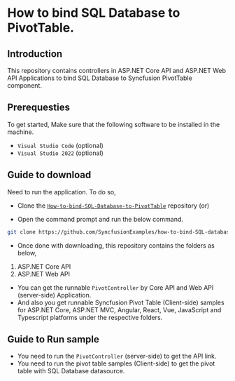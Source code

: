 # How to bind SQL Database to PivotTable.

## Introduction

This repository contains controllers in ASP.NET Core API and ASP.NET Web API Applications to bind SQL Database to Syncfusion PivotTable component.

## Prerequesties

To get started, Make sure that the following software to be installed in the machine.

* `Visual Studio Code` (optional)
* `Visual Studio 2022` (optional)

## Guide to download

Need to run the application. To do so,

* Clone the [`How-to-bind-SQL-Database-to-PivotTable`](https://github.com/SyncfusionExamples/how-to-bind-SQL-database-to-pivot-table) repository (or)

* Open the command prompt and run the below command.

```sh
git clone https://github.com/SyncfusionExamples/how-to-bind-SQL-database-to-pivot-table.git
```

* Once done with downloading, this repository contains the folders as below,

1. ASP.NET Core API
2. ASP.NET Web API

* You can get the runnable `PivotController` by Core API and Web API (server-side) Application.
* And also you get runnable Syncfusion Pivot Table (Client-side) samples for ASP.NET Core, ASP.NET MVC, Angular, React, Vue, JavaScript and Typescript platforms under the respective folders. 

## Guide to Run sample

* You need to run the `PivotController` (server-side) to get the API link.
* You need to run the pivot table samples (Client-side) to get the pivot table with SQL Database datasource.